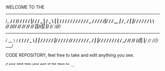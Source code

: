 WELCOME TO THE 


 ______   __ __   ____        __  ___   ___    ___   _   __   ____   __    ____
/_  __/  / // /  / __/       /  |/  /  / _ |  / _ \ | | / /  / __/  / /   / __/
/ /    / _  /  / _/        / /|_/ /  / __ | / , _/ | |/ /  / _/   / /__ _\ \  
/_/    /_//_/  /___/       /_/  /_/  /_/ |_|/_/|_|  |___/  /___/  /____//___/


  ____    ____        ____   ___   _   __   ____   _  __  _____
/ __ \  / __/       /  _/  / _ \ | | / /  /  _/  / |/ / / ___/
/ /_/ / / _/        _/ /   / , _/ | |/ /  _/ /   /    / / (_ /
\____/ /_/         /___/  /_/|_|  |___/  /___/  /_/|_/  \___/



CODE REPOSITORY, feel free to take and edit anything you see.

ᶦᶠ ʸᵒᵘʳ ʰᵉʳᵉ ᵗʰᵉⁿ ʸᵒᵘʳ ᵖᵃʳᵗ ᵒᶠ ᵗʰᵉ ᵗᵉᵃᵐ ˢᵒ ...

                                                      
                                                                                                                                        
                                                                                                                                        
                                                                     
                                                                        
                                                                                                                                      
                                                                                                                                      
        